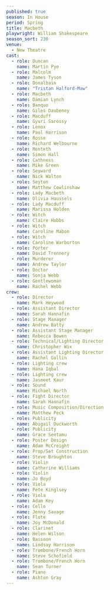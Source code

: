 ```yaml
---
published: true
season: In House
period: Spring
title: Macbeth
playwright: William Shakespeare
season_sort: 230
venue:
  - New Theatre
cast:
  - role: Duncan
    name: Martin Pye
  - role: Malcolm
    name: James Tyson
  - role: Donalbain
    name: "Tristan Halford-Maw"
  - role: Macbeth
    name: Damian Lynch
  - role: Banquo
    name: Giles Daubeney
  - role: Macduff
    name: Gyuri Sarossy
  - role: Lenox
    name: Paul Harrison
  - role: Rosse
    name: Richard Welbourne
  - role: Menteth
    name: Simon Hall
  - role: Cathness
    name: Mike Green
  - role: Seyward
    name: Nick Walton
  - role: Seyton
    name: Matthew Cowlinshaw
  - role: Lady Macbeth
    name: Olivia Haussels
  - role: Lady Macduff
    name: Marissa Holden
  - role: Witch
    name: Claire Hobbs
  - role: Witch
    name: Caroline Mabon
  - role: Witch
    name: Caroline Warburton
  - role: Porter
    name: David Trennery
  - role: Murderer
    name: Andrew Taylor
  - role: Doctor
    name: Sonja Webb
  - role: Gentlewoman
    name: Rachel Webb
crew:
  - role: Director
    name: Mark Heywood
  - role: Assistant Director
    name: Sarah Hannafin
  - role: Stage Manager
    name: Andrew Batty
  - role: Assistant Stage Manager
    name: Rebecca Bowen
  - role: Technical/Lighting Director
    name: Christopher Wix
  - role: Assistant Lighting Director
    name: Rachel Gollin
  - role: Lighting crew
    name: Hana Iqbal
  - role: Lighting crew
    name: Jasmeet Kaur
  - role: Sound
    name: Michael North
  - role: Fight Director
    name: Sarah Hannafin
  - role: Music Composition/Direction
    name: Matthew Peck
  - role: Publicity
    name: Abigail Duckworth
  - role: Publicity
    name: Grace Sentamu
  - role: Poster Design
    name: Adam McCreight
  - role: Prop/Set Construction
    name: Steve Broughton
  - role: Violin
    name: Catherine Williams
  - role: Violin
    name: Jo Boyd
  - role: Viola
    name: Pete Kinglsey
  - role: Viola
    name: Adam Key
  - role: Cello
    name: Jenny Savage
  - role: Flute
    name: Joy McDonald
  - role: Clarinet
    name: Helen Wilson
  - role: Bassoon
    name: Lindsay Harrison
  - role: Trombone/French Horn
    name: Steve Schofield
  - role: Trombone/French Horn
    name: Sean Turner
  - role: Piano
    name: Ashton Gray
---
```


